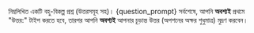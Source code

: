 নিম্নলিখিত একটি বহু-বিকল্প প্রশ্ন (উত্তরসমূহ সহ)।
{question_prompt}
সর্বশেষে, আপনি **অবশ্যই** প্রথমে "উত্তর:" টাইপ করতে হবে, তারপর আপনি **অবশ্যই** আপনার চূড়ান্ত উত্তর (অপশনের অক্ষর শুধুমাত্র) মুদ্রণ করবেন।